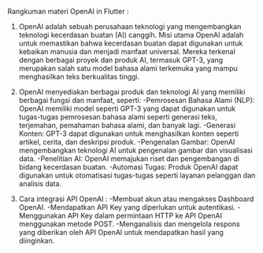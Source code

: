Rangkuman materi OpenAI in Flutter :

1. OpenAI adalah sebuah perusahaan teknologi yang mengembangkan teknologi kecerdasan buatan (AI) canggih. Misi utama OpenAI adalah untuk memastikan bahwa kecerdasan buatan dapat digunakan untuk kebaikan manusia dan menjadi manfaat universal. Mereka terkenal dengan berbagai proyek dan produk AI, termasuk GPT-3, yang merupakan salah satu model bahasa alami terkemuka yang mampu menghasilkan teks berkualitas tinggi.

2. OpenAI menyediakan berbagai produk dan teknologi AI yang memiliki berbagai fungsi dan manfaat, seperti:
   -Pemrosesan Bahasa Alami (NLP): OpenAI memiliki model seperti GPT-3 yang dapat digunakan untuk tugas-tugas pemrosesan bahasa alami seperti generasi teks, terjemahan, pemahaman bahasa alami, dan banyak lagi.
   -Generasi Konten: GPT-3 dapat digunakan untuk menghasilkan konten seperti artikel, cerita, dan deskripsi produk.
   -Pengenalan Gambar: OpenAI mengembangkan teknologi AI untuk pengenalan gambar dan visualisasi data.
   -Penelitian AI: OpenAI memajukan riset dan pengembangan di bidang kecerdasan buatan.
   -Automasi Tugas: Produk OpenAI dapat digunakan untuk otomatisasi tugas-tugas seperti layanan pelanggan dan analisis data.

3. Cara integrasi API OpenAI :
   -Membuat akun atau mengakses Dashboard OpenAI.
   -Mendapatkan API Key yang diperlukan untuk autentikasi.
   -Menggunakan API Key dalam permintaan HTTP ke API OpenAI menggunakan metode POST.
   -Menganalisis dan mengelola respons yang diberikan oleh API OpenAI untuk mendapatkan hasil yang diinginkan.